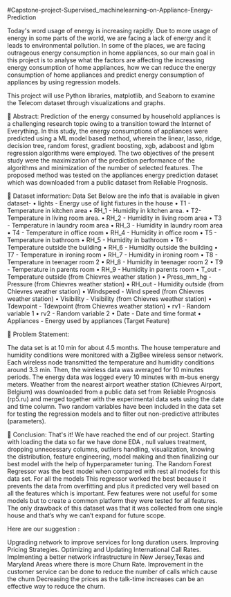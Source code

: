#Capstone-project-Supervised_machinelearning-on-Appliance-Energy-Prediction

Today's word usage of energy is increasing rapidly. Due to more usage of energy in some parts of the world, we are facing a lack of energy and it leads to environmental pollution. In some of the places, we are facing outrageous energy consumption in home appliances, so our main goal in this project is to analyse what the factors are affecting the increasing energy consumption of home appliances, how we can reduce the energy consumption of home appliances and predict energy consumption of appliances by using regression models.

This project will use Python libraries, matplotlib, and Seaborn to examine the Telecom dataset through visualizations and graphs.

📖 Abstract: Prediction of the energy consumed by household appliances is a challenging research topic owing to a transition toward the Internet of Everything. In this study, the energy consumptions of appliances were predicted using a ML model based method, wherein the linear, lasso, ridge, decision tree, random forest, gradient boosting, xgb, adaboost and lgbm regression algorithms were employed. The two objectives of the present study were the maximization of the prediction performance of the algorithms and minimization of the number of selected features. The proposed method was tested on the appliances energy prediction dataset which was downloaded from a public dataset from Reliable Prognosis.


📖 Dataset information: Data Set
Below are the info that is available in given dataset-
•	lights - Energy use of light fixtures in the house
•	T1 - Temperature in kitchen area 
•	RH_1 -  Humidity in kitchen area. 
•	T2- Temperature in living room area.
•	RH_2 - Humidity in living room area 
•	T3 - Temperature in laundry room area
•	RH_3  - Humidity in laundry room area 
•	T4 - Temperature in office room 
•	RH_4 - Humidity in office room 
•	T5 - Temperature in bathroom 
•	RH_5 - Humidity in bathroom 
•	T6 - Temperature outside the building 
•	RH_6 - Humidity outside the building 
•	T7 - Temperature in ironing room 
•	RH_7 - Humidity in ironing room 
•	T8 - Temperature in teenager room 2 
•	RH_8  - Humidity in teenager room 2 
•	T9 - Temperature in parents room 
•	RH_9 - Humidity in parents room 
•	T_out - Temperature outside (from Chievres weather station )
•	Press_mm_hg - Pressure (from Chievres weather station) 
•	RH_out - Humidity outside (from Chievres weather station) 
•	Windspeed - Wind speed (from Chievres weather station) 
•	Visibility - Visibility (from Chievres weather station) 
•	Tdewpoint - Tdewpoint (from Chievres weather station) 
•	rv1 - Random variable 1 
•	rv2 - Random variable 2
•	Date - Date and time format 
•	Appliances - Energy used by appliances (Target Feature)

📖 Problem Statement: 

The data set is at 10 min for about 4.5 months. The house temperature and humidity conditions were monitored with a ZigBee wireless sensor network. Each wireless node transmitted the temperature and humidity conditions around 3.3 min. Then, the wireless data was averaged for 10 minutes periods. The energy data was logged every 10 minutes with m-bus energy meters. Weather from the nearest airport weather station (Chievres Airport, Belgium) was downloaded from a public data set from Reliable Prognosis (rp5.ru) and merged together with the experimental data sets using the date and time column. Two random variables have been included in the data set for testing the regression models and to filter out non-predictive attributes (parameters).

📖 Conclusion: That's it! We have reached the end of our project.
Starting with loading the data so far we have done EDA , null values treatment, dropping unnecessary columns, outliers handling, visualization, knowing the distribution, feature engineering, model making and then finalizing our best model with the help of hyperparameter tuning.
The Random Forest Regressor was the best model when compared with rest all models for this data set. For all the models This regressor worked the best because it prevents the data from overfitting and plus it predicted very well based on all the features which is important. Few features were not useful for some models but to create a common platform they were tested for all features.
The only drawback of this dataset was that it was collected from one single house and that’s why we can’t expand for future scope.

Here are our suggestion :

Upgrading network to improve services for long duration users.
Improving Pricing Strategies.
Optimizing and Updating International Call Rates.
Implmenting a better network infrastructure in New Jersey,Texas and Maryland Areas where there is more Churn Rate.
Improvement in the customer service can be done to reduce the number of calls which cause the churn
Decreasing the prices as the talk-time increases can be an effective way to reduce the churn.


